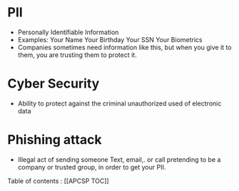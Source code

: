 # PII
* Personally Identifiable Information 
* Examples:
	Your Name
	Your Birthday
	Your SSN
	Your Biometrics
* Companies sometimes need information like this, but when you give it to them, you are trusting them to protect it.

# Cyber Security 
 * Ability to protect against the criminal unauthorized used of electronic data

# Phishing attack 
* Illegal act of sending someone Text, email,. or call pretending to be a company or trusted group, in order to get your PII. 


Table of contents : [[APCSP TOC]]

